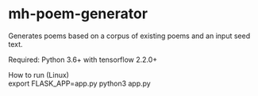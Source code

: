 # mh-poem-generator
Generates poems based on a corpus of existing poems and an input seed text.

Required:
Python 3.6+ with tensorflow 2.2.0+

How to run (Linux)\
export FLASK_APP=app.py
python3 app.py
